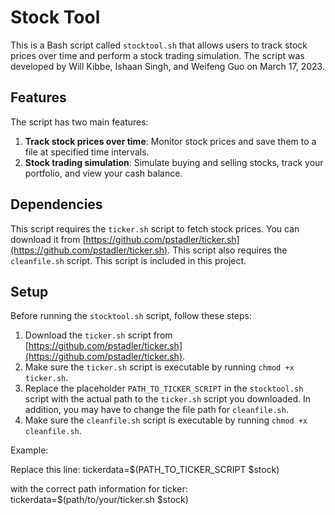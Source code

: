 # Stock Tool

This is a Bash script called `stocktool.sh` that allows users to track stock prices over time and perform a stock trading simulation. The script was developed by Will Kibbe, Ishaan Singh, and Weifeng Guo on March 17, 2023.

## Features

The script has two main features:

1. **Track stock prices over time**: Monitor stock prices and save them to a file at specified time intervals.
2. **Stock trading simulation**: Simulate buying and selling stocks, track your portfolio, and view your cash balance.

## Dependencies

This script requires the `ticker.sh` script to fetch stock prices. You can download it from [https://github.com/pstadler/ticker.sh](https://github.com/pstadler/ticker.sh).
This script also requires the `cleanfile.sh` script. This script is included in this project.

## Setup

Before running the `stocktool.sh` script, follow these steps:

1. Download the `ticker.sh` script from [https://github.com/pstadler/ticker.sh](https://github.com/pstadler/ticker.sh).
2. Make sure the `ticker.sh` script is executable by running `chmod +x ticker.sh`.
3. Replace the placeholder `PATH_TO_TICKER_SCRIPT` in the `stocktool.sh` script with the actual path to the `ticker.sh` script you downloaded. In addition, you may have to change the file path for `cleanfile.sh`.
4. Make sure the `cleanfile.sh` script is executable by running `chmod +x cleanfile.sh`.

Example:

Replace this line:
tickerdata=$(PATH_TO_TICKER_SCRIPT $stock)

with the correct path information for ticker:
tickerdata=$(path/to/your/ticker.sh $stock)